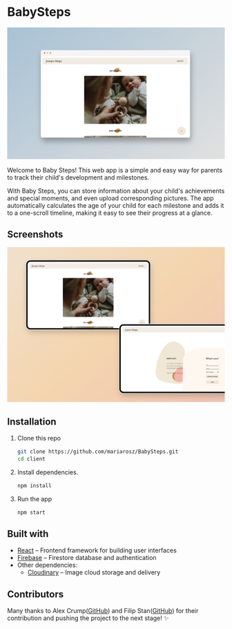 # BabySteps

<p align="center">
  <img src="img/baby_steps_timeline.png" />
</p>

Welcome to Baby Steps! This web app is a simple and easy way for parents to track their child's development and milestones.

With Baby Steps, you can store information about your child's achievements and special moments, and even upload corresponding pictures. The app automatically calculates the age of your child for each milestone and adds it to a one-scroll timeline, making it easy to see their progress at a glance.

## Screenshots

<p align="center">
  <img src="img/baby_steps_desktop.png" />
</p>

## Installation

1. Clone this repo

   ```bash
   git clone https://github.com/mariarosz/BabySteps.git
   cd client
   ```

2. Install dependencies.

   ```bash
   npm install
   ```

3. Run the app

   ```bash
   npm start
   ```

## Built with

- [React](https://github.com/facebook/react) – Frontend framework for building user interfaces
- [Firebase](https://firebase.google.com/) – Firestore database and authentication
- Other dependencies:
  - [Cloudinary](https://cloudinary.com/) – Image cloud storage and delivery

## Contributors

Many thanks to Alex Crump([GitHub](https://github.com/11ac11)) and Filip Stan([GitHub](https://github.com/FilipTheGod)) for their contribution and pushing the project to the next stage! ✨
